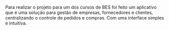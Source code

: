 Para realizar o projeto para um dos cursos de BES foi feito um aplicativo que é uma solução para gestão de empresas, fornecedores e clientes, centralizando o controle de pedidos e compras. Com uma interface simples e intuitiva.
